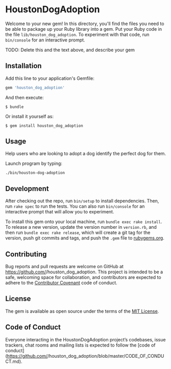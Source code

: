 # HoustonDogAdoption

Welcome to your new gem! In this directory, you'll find the files you need to be able to package up your Ruby library into a gem. Put your Ruby code in the file `lib/houston_dog_adoption`. To experiment with that code, run `bin/console` for an interactive prompt.

TODO: Delete this and the text above, and describe your gem

## Installation

Add this line to your application's Gemfile:

```ruby
gem 'houston_dog_adoption'
```

And then execute:

    $ bundle

Or install it yourself as:

    $ gem install houston_dog_adoption

## Usage

Help users who are looking to adopt a dog identify the perfect dog for them.

Launch program by typing:

    ./bin/houston-dog-adoption

## Development

After checking out the repo, run `bin/setup` to install dependencies. Then, run `rake spec` to run the tests. You can also run `bin/console` for an interactive prompt that will allow you to experiment.

To install this gem onto your local machine, run `bundle exec rake install`. To release a new version, update the version number in `version.rb`, and then run `bundle exec rake release`, which will create a git tag for the version, push git commits and tags, and push the `.gem` file to [rubygems.org](https://rubygems.org).

## Contributing

Bug reports and pull requests are welcome on GitHub at https://github.com/<github username>/houston_dog_adoption. This project is intended to be a safe, welcoming space for collaboration, and contributors are expected to adhere to the [Contributor Covenant](http://contributor-covenant.org) code of conduct.

## License

The gem is available as open source under the terms of the [MIT License](https://opensource.org/licenses/MIT).

## Code of Conduct

Everyone interacting in the HoustonDogAdoption project’s codebases, issue trackers, chat rooms and mailing lists is expected to follow the [code of conduct](https://github.com/<github username>/houston_dog_adoption/blob/master/CODE_OF_CONDUCT.md).
